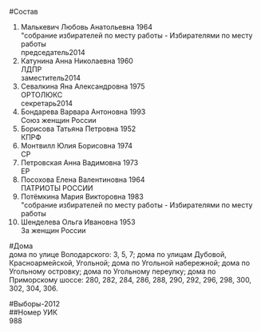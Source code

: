 #Состав  
1. Малькевич Любовь Анатольевна 1964  
    "собрание избирателей по месту работы - Избирателями по месту работы  
    председатель2014  
2. Катунина Анна Николаевна 1960  
    ЛДПР  
    заместитель2014  
3. Севалкина Яна Александровна 1975  
    ОРТОЛЮКС  
    секретарь2014  
4. Бондарева Варвара Антоновна 1993  
    Союз женщин России  
5. Борисова Татьяна Петровна 1952  
    КПРФ  
6. Монтвилл Юлия Борисовна 1974  
    СР  
7. Петровская Анна Вадимовна 1973  
    ЕР  
8. Посохова Елена Валентиновна 1964  
    ПАТРИОТЫ РОССИИ  
9. Потёмкина Мария Викторовна 1983  
    "собрание избирателей по месту работы - Избирателями по месту работы  
10. Шенделева Ольга Ивановна 1953  
    За женщин России  

#Дома  
дома по улице Володарского: 3, 5, 7; дома по улицам Дубовой, Красноармейской, Угольной; дома по Угольной набережной; дома по Угольному островку; дома по Угольному переулку; дома по Приморскому шоссе: 280, 282, 284, 286, 288, 290, 292, 296, 298, 300, 302, 304, 306.  
  
#Выборы-2012  
##Номер УИК  
988  
